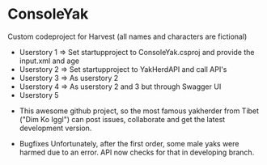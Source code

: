 # ConsoleYak

Custom codeproject for Harvest (all names and characters are fictional)

* Userstory 1 => Set startupproject to ConsoleYak.csproj and provide the input.xml and age
* Userstory 2 => Set startupproject to YakHerdAPI and call API's
* Userstory 3 => As userstory 2 
* Userstory 4 => As userstory 2 and 3 but through Swagger UI
* Userstory 5
- This awesome github project, so the most famous yakherder from Tibet ("Dim Ko Iggl") can post issues, collaborate and get the latest development version.

* Bugfixes
Unfortunately, after the first order, some male yaks were harmed due to an error. API now checks for that in developing branch.
